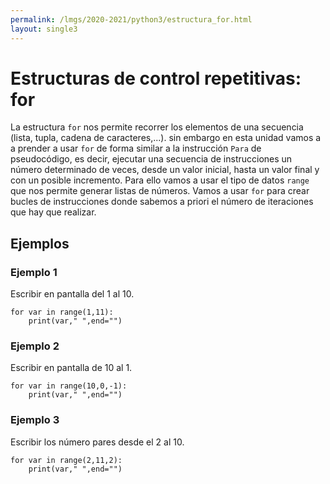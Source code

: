 ```yaml
---
permalink: /lmgs/2020-2021/python3/estructura_for.html
layout: single3
---
```


# Estructuras de control repetitivas: for

La estructura `for` nos permite recorrer los elementos de una secuencia (lista, tupla, cadena de caracteres,...). sin embargo en esta unidad vamos a a prender a usar `for` de forma similar a la instrucción `Para` de pseudocódigo, es decir, ejecutar una secuencia de instrucciones un número determinado de veces, desde un valor inicial, hasta un valor final y con un posible incremento. Para ello vamos a usar el tipo de datos `range` que nos permite generar listas de números. Vamos a usar `for` para crear bucles de instrucciones donde sabemos a priori el número de iteraciones que hay que realizar.

## Ejemplos

### Ejemplo 1

Escribir en pantalla del 1 al 10.

    for var in range(1,11):
        print(var," ",end="")

### Ejemplo 2

Escribir en pantalla de 10 al 1.

    for var in range(10,0,-1):
        print(var," ",end="")

### Ejemplo 3

Escribir los número pares desde el 2 al 10.

    for var in range(2,11,2):
        print(var," ",end="")